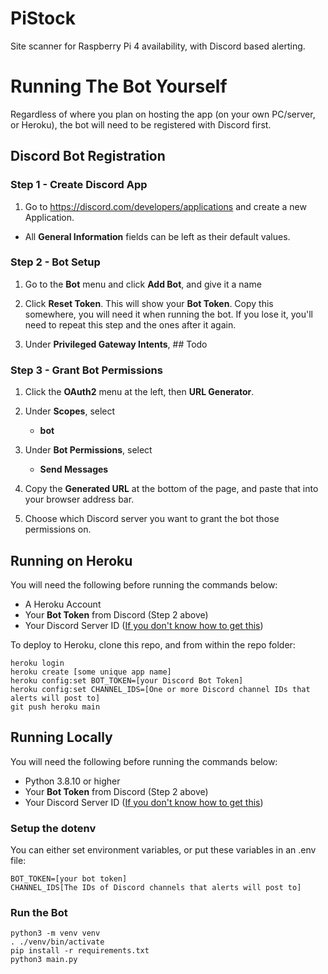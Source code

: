 # PiStock
Site scanner for Raspberry Pi 4 availability, with Discord based alerting.

# Running The Bot Yourself
Regardless of where you plan on hosting the app (on your own PC/server, or Heroku), the bot will
need to be registered with Discord first.

## Discord Bot Registration

### Step 1 - Create Discord App
1) Go to https://discord.com/developers/applications and create a new Application.

* All **General Information** fields can be left as their default values.

### Step 2 - Bot Setup
1) Go to the **Bot** menu and click **Add Bot**, and give it a name

2) Click **Reset Token**.  This will show your **Bot Token**.  Copy this somewhere, you will need it when running the bot.  If you lose it, you'll need to repeat this step and the ones after it again.

3) Under **Privileged Gateway Intents**, ## Todo

### Step 3 - Grant Bot Permissions
1) Click the **OAuth2** menu at the left, then **URL Generator**.
2) Under **Scopes**, select
    * **bot**

3) Under **Bot Permissions**, select
    * **Send Messages**

4) Copy the **Generated URL** at the bottom of the page, and paste that into your browser address bar.
5) Choose which Discord server you want to grant the bot those permissions on.


## Running on Heroku

You will need the following before running the commands below:
* A Heroku Account
* Your **Bot Token** from Discord (Step 2 above)
* Your Discord Server ID ([If you don't know how to get this](https://support.discord.com/hc/en-us/articles/206346498-Where-can-I-find-my-User-Server-Message-ID-))

To deploy to Heroku, clone this repo, and from within the repo folder:

```shell
heroku login
heroku create [some unique app name]
heroku config:set BOT_TOKEN=[your Discord Bot Token]
heroku config:set CHANNEL_IDS=[One or more Discord channel IDs that alerts will post to]
git push heroku main 
```


## Running Locally

You will need the following before running the commands below:
* Python 3.8.10 or higher
* Your **Bot Token** from Discord (Step 2 above)
* Your Discord Server ID ([If you don't know how to get this](https://support.discord.com/hc/en-us/articles/206346498-Where-can-I-find-my-User-Server-Message-ID-))

### Setup the dotenv
You can either set environment variables, or put these variables in an .env file:
```shell
BOT_TOKEN=[your bot token]
CHANNEL_IDS[The IDs of Discord channels that alerts will post to]
```

### Run the Bot
```shell
python3 -m venv venv
. ./venv/bin/activate
pip install -r requirements.txt
python3 main.py
```
